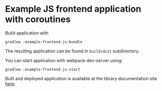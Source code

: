 # Example JS frontend application with coroutines

Build application with

```
gradlew :example-frontend-js:bundle
```

The resulting application can be found in `build/dist` subdirectory.

You can start application with webpack-dev-server using:

```
gradlew :example-frontend-js:start
```

Built and deployed application is available at the library documentation site
[here](https://kotlin.github.io/kotlinx.coroutines/example-frontend-js/index.html).
